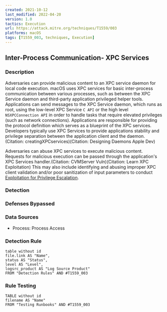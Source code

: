 ```yaml
---
created: 2021-10-12
last_modified: 2022-04-20
version: 1.0
tactics: Execution
url: https://attack.mitre.org/techniques/T1559/003
platforms: macOS
tags: [T1559_003, techniques, Execution]
---
```


## Inter-Process Communication- XPC Services

### Description

Adversaries can provide malicious content to an XPC service daemon for local code execution. macOS uses XPC services for basic inter-process communication between various processes, such as between the XPC Service daemon and third-party application privileged helper tools. Applications can send messages to the XPC Service daemon, which runs as root, using the low-level XPC Service <code>C API</code> or the high level <code>NSXPCConnection API</code> in order to handle tasks that require elevated privileges (such as network connections). Applications are responsible for providing the protocol definition which serves as a blueprint of the XPC services. Developers typically use XPC Services to provide applications stability and privilege separation between the application client and the daemon.(Citation: creatingXPCservices)(Citation: Designing Daemons Apple Dev)

Adversaries can abuse XPC services to execute malicious content. Requests for malicious execution can be passed through the application's XPC Services handler.(Citation: CVMServer Vuln)(Citation: Learn XPC Exploitation) This may also include identifying and abusing improper XPC client validation and/or poor sanitization of input parameters to conduct [Exploitation for Privilege Escalation](https://attack.mitre.org/techniques/T1068).

### Detection



### Defenses Bypassed



### Data Sources

  - Process: Process Access
### Detection Rule

```dataview
table without id
file.link AS "Name",
status AS "Status",
level AS "Level",
logsrc_product AS "Log Source Product"
FROM "Detection Rules" AND #T1559_003
```

### Rule Testing

```dataview
TABLE without id
filename AS "Name"
FROM "Testing Runbooks" AND #T1559_003
```
